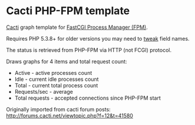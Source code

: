 Cacti PHP-FPM template
======================

[Cacti](http://www.cacti.net/) graph template for [FastCGI Process Manager (FPM)](http://php.net/manual/en/install.fpm.php).

Requires PHP 5.3.8+ for older versions you may need to [tweak](http://forums.cacti.net/viewtopic.php?p=216341#p216341) field names.

The status is retrieved from PHP-FPM via HTTP (not FCGI) protocol.

Draws graphs for 4 items and total request count:
- Active - active processes count
- Idle - current idle processes count
- Total - current total process count
- Requests/sec - average
- Total requests - accepted connections since PHP-FPM start


Originally imported from cacti forum posts: http://forums.cacti.net/viewtopic.php?f=12&t=41580
